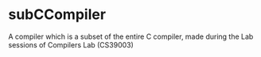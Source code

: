 # subCCompiler
A compiler which is a subset of the entire C compiler, made during the Lab sessions of Compilers Lab (CS39003)
